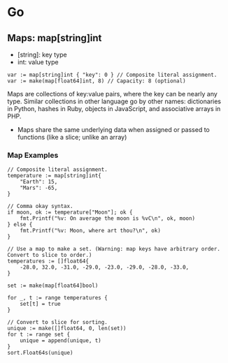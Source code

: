 # Go

## Maps: map[string]int

- [string]: key type  
- int: value type

```
var := map[string]int { "key": 0 } // Composite literal assignment.
var := make(map[float64]int, 8) // Capacity: 8 (optional)
```

Maps are collections of key:value pairs, where the key can be nearly any type.
Similar collections in other language go by other names: dictionaries in Python,
hashes in Ruby, objects in JavaScript, and associative arrays in PHP.

- Maps share the same underlying data when assigned or passed to functions (like a slice; unlike an array)

### Map Examples

```
// Composite literal assignment.
temperature := map[string]int{
	"Earth": 15,
	"Mars": -65,
}

// Comma okay syntax.
if moon, ok := temperature["Moon"]; ok {
	fmt.Printf("%v: On average the moon is %vC\n", ok, moon)
} else {
	fmt.Printf("%v: Moon, where art thou?\n", ok)
}

// Use a map to make a set. (Warning: map keys have arbitrary order. Convert to slice to order.)
temperatures := []float64{
	-28.0, 32.0, -31.0, -29.0, -23.0, -29.0, -28.0, -33.0,
}

set := make(map[float64]bool)

for _, t := range temperatures {
	set[t] = true
}

// Convert to slice for sorting.
unique := make([]float64, 0, len(set))
for t := range set {
	unique = append(unique, t)
}
sort.Float64s(unique)
```
